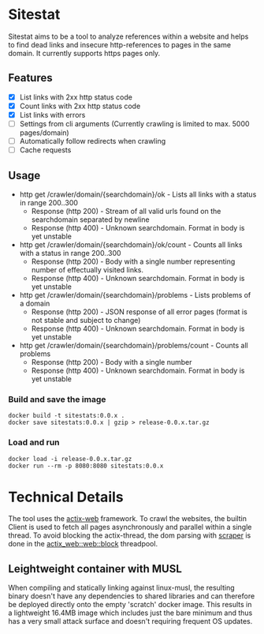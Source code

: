 # Sitestat
Sitestat aims to be a tool to analyze references within a website and helps to find dead links and insecure http-references to pages in the same domain. It currently supports https pages only.

## Features
- [x] List links with 2xx http status code
- [x] Count links with 2xx http status code
- [x] List links with errors
- [ ] Settings from cli arguments (Currently crawling is limited to max. 5000 pages/domain)
- [ ] Automatically follow redirects when crawling
- [ ] Cache requests

## Usage
- http get /crawler/domain/{searchdomain}/ok - Lists all links with a status in range 200..300
  - Response (http 200) - Stream of all valid urls found on the searchdomain separated by newline
  - Response (http 400) - Unknown searchdomain. Format in body is yet unstable
- http get /crawler/domain/{searchdomain}/ok/count - Counts all links with a status in range 200..300
  - Response (http 200) - Body with a single number representing number of effectually visited links.
  - Response (http 400) - Unknown searchdomain. Format in body is yet unstable
- http get /crawler/domain/{searchdomain}/problems - Lists problems of a domain
  - Response (http 200) - JSON response of all error pages (format is not stable and subject to change)
  - Response (http 400) - Unknown searchdomain. Format in body is yet unstable
- http get /crawler/domain/{searchdomain}/problems/count - Counts all problems
  - Response (http 200) - Body with a single number
  - Response (http 400) - Unknown searchdomain. Format in body is yet unstable


### Build and save the image
```
docker build -t sitestats:0.0.x .
docker save sitestats:0.0.x | gzip > release-0.0.x.tar.gz
```

### Load and run
```
docker load -i release-0.0.x.tar.gz
docker run --rm -p 8080:8080 sitestats:0.0.x
```


# Technical Details
The tool uses the [actix-web](https://docs.rs/actix-web/3.3.2/actix_web/index.html) framework. To crawl the websites, the builtin Client is used to fetch all pages asynchronously and parallel within a single thread. To avoid blocking the actix-thread, the dom parsing with [scraper](https://docs.rs/scraper/0.12.0/scraper/) is done in the [actix_web::web::block](https://actix.rs/actix-web/actix_web/web/fn.block.html) threadpool.

## Leightweight container with MUSL
When compiling and statically linking against linux-musl, the resulting binary doesn't have any dependencies to shared libraries and can therefore be deployed directly onto the empty 'scratch' docker image. This results in a lightweight 16.4MB image which includes just the bare minimum and thus has a very small attack surface and doesn't requiring frequent OS updates.
